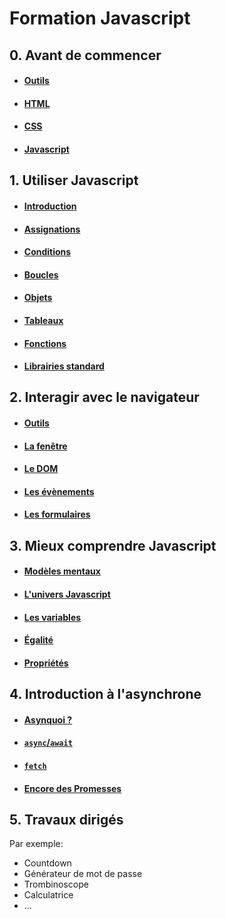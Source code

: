 # Formation Javascript

## 0. Avant de commencer

- #### [Outils](./contenus/chapters/0_prologue/0-0_tools.md)
- #### [HTML](./contenus/chapters/0_prologue/0-1_html.md)
- #### [CSS](./contenus/chapters/0_prologue/0-2_css.md)
- #### [Javascript](./contenus/chapters/0_prologue/0-3_javascript.md)

## 1. Utiliser Javascript

- #### [Introduction](./contenus/chapters/1_syntax/1-0_introduction.md)
- #### [Assignations](./contenus/chapters/1_syntax/1-1_assignments.md)
- #### [Conditions](./contenus/chapters/1_syntax/1-2_conditions.md)
- #### [Boucles](./contenus/chapters/1_syntax/1-3_loops.md)
- #### [Objets](./contenus/chapters/1_syntax/1-4_objects.md)
- #### [Tableaux](./contenus/chapters/1_syntax/1-5_arrays.md)
- #### [Fonctions](./contenus/chapters/1_syntax/1-6_functions.md)
- #### [Librairies standard](./contenus/chapters/1_syntax/1-7_libs.md)

## 2. Interagir avec le navigateur

- #### [Outils](./contenus/chapters/2_browser/2-0_devtools.md)
- #### [La fenêtre](./contenus/chapters/2_browser/2-1_window.md)
- #### [Le DOM](./contenus/chapters/2_browser/2-2_dom.md)
- #### [Les évènements](./contenus/chapters/2_browser/2-3_events.md)
- #### [Les formulaires](./contenus/chapters/2_browser/2-4_forms.md)

## 3. Mieux comprendre Javascript

- #### [Modèles mentaux](./contenus/chapters/3_mental_models/3-1_introduction.md)
- #### [L'univers Javascript](./contenus/chapters/3_mental_models/3-2_universe.md)
- #### [Les variables](./contenus/chapters/3_mental_models/3-3_variables.md)
- #### [Égalité](./contenus/chapters/3_mental_models/3-4_equality.md)
- #### [Propriétés](./contenus/chapters/3_mental_models/3-5_properties.md)

## 4. Introduction à l'asynchrone

- #### [Asynquoi ?](./contenus/chapters/4_async/4-0_intro.md)
- #### [`async`/`await`](./contenus/chapters/4_async/4-1_async_await.md)
- #### [`fetch`](./contenus/chapters/4_async/4-2_fetch.md)
- #### [Encore des Promesses](./contenus/chapters/4_async/4-3_more.md)

## 5. Travaux dirigés

Par exemple:
- Countdown
- Générateur de mot de passe
- Trombinoscope
- Calculatrice
- ...

